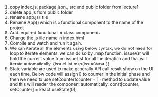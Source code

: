
 1. copy index.js, package.json., src and public folder from lecture1
 2. delete app.js from public folder
 3. rename app.jsx file
 4. Rename App() which is a functional component to the name of the project
 5. Add required functional or class components
 6. Change the js file name in index.html
 7. Compile and watch and run it again.
 8. We can iterate all the elements using below syntax, we do not need for loop to iterate elements, we can do so by .map function. issueVar will hold the current value from issueList for all the iteration and that will iterate automatically.
 {issueList.map(issueVar=>
                    <IssueRow issue={issueVar} style={style}></IssueRow>
                    )}
 9. State variable are used to make generally API call result show on the UI each time. Below code will assign 0 to counter in the initial phase and then we need to use setCounter(counter + 1); method to update value and this will render the component automatically.
 const[counter, setCounter] = React.useState(0);